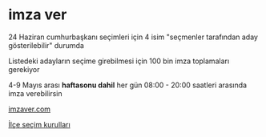 # imza ver
24 Haziran cumhurbaşkanı seçimleri için 4 isim "seçmenler tarafından aday gösterilebilir" durumda 

Listedeki adayların seçime girebilmesi için 100 bin imza toplamaları gerekiyor 

4-9 Mayıs arası **haftasonu dahil** her gün 08:00 - 20:00 saatleri arasında imza verebilirsin

[imzaver.com](https://imzaver.com)

[İlçe seçim kurulları](https://imzaver.com/ilce-secim-kurullari)